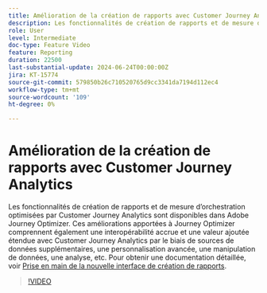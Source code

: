 ```yaml
---
title: Amélioration de la création de rapports avec Customer Journey Analytics
description: Les fonctionnalités de création de rapports et de mesure d’orchestration optimisées par Customer Journey Analytics sont disponibles dans Adobe Journey Optimizer. Ces améliorations apportées à Journey Optimizer comprennent également une interopérabilité accrue et une valeur ajoutée étendue avec Customer Journey Analytics par le biais de sources de données supplémentaires, une personnalisation avancée, une manipulation de données, une analyse, etc.
role: User
level: Intermediate
doc-type: Feature Video
feature: Reporting
duration: 22500
last-substantial-update: 2024-06-24T00:00:00Z
jira: KT-15774
source-git-commit: 579850b26c710520765d9cc3341da7194d112ec4
workflow-type: tm+mt
source-wordcount: '109'
ht-degree: 0%

---
```



# Amélioration de la création de rapports avec Customer Journey Analytics

Les fonctionnalités de création de rapports et de mesure d’orchestration optimisées par Customer Journey Analytics sont disponibles dans Adobe Journey Optimizer. Ces améliorations apportées à Journey Optimizer comprennent également une interopérabilité accrue et une valeur ajoutée étendue avec Customer Journey Analytics par le biais de sources de données supplémentaires, une personnalisation avancée, une manipulation de données, une analyse, etc.
Pour obtenir une documentation détaillée, voir [Prise en main de la nouvelle interface de création de rapports](https://experienceleague.adobe.com/en/docs/journey-optimizer/using/channel-report/report-gs-cja).

>[!VIDEO](https://video.tv.adobe.com/v/3430413/?learn=on)

